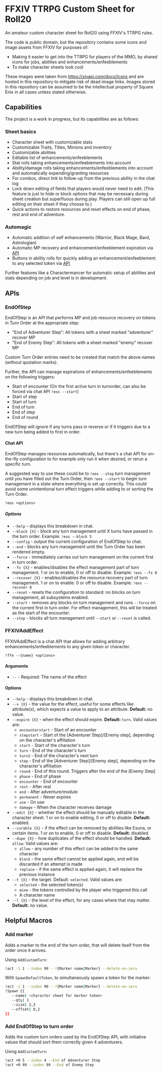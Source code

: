 # FFXIV TTRPG Custom Sheet for Roll20

An amateur custom character sheet for Roll20 using FFXIV's TTRPG rules.

The code is public domain, but the repository contains some icons and image assets from FFXIV for purposes of:

* Making it easier to get into the TTRPG for players of the MMO, by shared icons for jobs, abilities and enhancements/enfeeblements
* To make character sheets look cool

These images were taken from https://xivapi.com/docs/Icons and are hosted in this repository to mitigate risk of dead image links. Images stored in this repository can be assumed to be the intellectual property of Square Enix in all cases unless stated otherwise.

## Capabilities

The project is a work in progress, but its capabilities are as follows:

### Sheet basics

* Character sheet with customizable stats
* Customizable Traits, Titles, Minions and inventory
* Customizable abilities
* Editable list of enhancements/enfeeblements
* Stat rolls taking enhancements/enfeeblements into account
* Ability/damage rolls taking enhancements/enfeeblements into account and automatically expending/granting resources
* For combos, direct link to follow-up from the previous ability in the chat log
* Lock down editing of fields that players would never need to edit. (This feature is just to hide or block options that may be necessary during sheet creation but superfluous during play. Players can still open up full editing on their sheet if they choose to.)
* Quick actions to restore resources and reset effects on end of phase, rest and end of adventure.

### Automagic

* Automatic addition of self enhancements (Warrior, Black Mage, Bard, Astrologian)
* Automatic MP recovery and enhancement/enfeeblement expiration via [API](#apis)
* Buttons in ability rolls for quickly adding an enhancement/enfeeblement to any selected token via [API](#apis)

Further features like a Charactermancer for automatic setup of abilities and stats depending on job and level is in development.

## APIs

### EndOfStep

EndOfStep is an API that performs MP and job resource recovery on tokens in Turn Order at the appropriate step:

* "End of Adventurer Step": All tokens with a sheet marked "adventurer" recover MP
* "End of Enemy Step": All tokens with a sheet marked "enemy" recover MP

Custom Turn Order entries need to be created that match the above names (without quotation marks).

Further, the API can manage expirations of enhancements/enfeeblements on the following triggers:

* Start of encounter (On the first active turn in turnorder, can also be forced via chat API `!eos --start`)
* Start of step
* Start of turn
* End of turn
* End of step
* End of round

EndOfStep will ignore if any turns pass in reverse or if it triggers due to a new turn being added to first in order.

#### Chat API

EndOfStep manages resources automatically, but there's a chat API for on-the-fly configuration to for example only run it when desired, or rerun a specific turn.

A suggested way to use these could be to `!eos --stop` turn management until you have filled out the Turn Order, then `!eos --start` to begin turn management in a state where everything is set up correctly. This could avoid some unintentional turn effect triggers while adding to or sorting the Turn Order.

`!eos <options>`

##### Options

* `--help` - displays this breakdown in chat.
* `--block {X}` - block any turn management until X turns have passed in the turn order. Example: `!eos --block 5`
* `--config` - output the current configuration of EndOfStep to chat.
* `--end` - blocks any turn management until the Turn Order has been rendered empty.
* `--force` - immediately carries out turn management on the current first in turn order.
* `--fx {X}` - enables/disables the effect management part of turn management. 1 or on to enable, 0 or off to disable. Example: `!eos --fx 0`
* `--recover {X}` - enables/disables the resource recovery part of turn management. 1 or on to enable. 0 or off to disable. Example: `!eos --recover 0`
* `--reset` - resets the configuration to standard: no blocks on turn management, all subsystems enabled.
* `--start` - removes any blocks on turn management and runs `--force` on the current first in turn order. For effect management, this will be treated as the start of the encounter.
* `--stop` - blocks all turn management until `--start` or `--reset` is called.

### FFXIVAddEffect

FFXIVAddEffect is a chat API that allows for adding arbitrary enhancements/enfeeblements to any given token or character.

`!ffe --{name} <options>`

#### Arguments

* `--` - Required: The name of the effect

#### Options

* `--help` - displays this breakdown in chat.
* `--v {X}` - the value for the effect, useful for some effects like attribute(x), which expects a value to apply to an attribute. **Default:** no value.
* `--expire {X}` - when the effect should expire. **Default:** `turn`. Valid values are:
  * `encounterstart` - Start of an encounter
  * `stepstart` - Start of the [Adventurer Step]/[Enemy step], depending on the character's affiliation
  * `start` - Start of the character's turn
  * `turn` - End of the character's turn
  * `turn2` - End of the character's next turn
  * `step` - End of the [Adventurer Step]/[Enemy step], depending on the character's affiliation
  * `round` - End of this round. Triggers after the end of the [Enemy Step]
  * `phase` - End of phase
  * `encounter` - End of encounter
  * `rest` - After rest
  * `end` - After adventure/module
  * `permanent` - Never expires
  * `use` - On use
  * `damage` - When the character receives damage
* `--edit {X}` - whether the effect should be manually editable in the character sheet. 1 or on to enable editing, 0 or off to disable. **Default:** enabled.
* `--curable {X}` - if the effect can be removed by abilities like Esuna, or certain items. 1 or on to enable, 0 or off to disable. **Default:** disabled.
* `--dupe {X}` - how duplicates of the effect should be handled. **Default:** `allow`. Valid values are:
  * `allow` - any number of this effect can be added to the same character
  * `block` - the same effect cannot be applied again, and will be discarded if an attempt is made
  * `replace` - if the same effect is applied again, it will replace the previous instance
* `--t {X}` - the target. Default: `selected`. Valid values are:
  * `selected` - the selected token(s)
  * `mine` - the tokens controlled by the player who triggered this call
  * A character name
* `--l {X}` - the level of the effect, for any cases where that may matter. **Default:** no value.

## Helpful Macros

### Add marker

Adds a marker to the end of the turn order, that will delete itself from the order once it arrives.

Using `AddCustomTurn`:

```bash
!act -1 1 --index 99 --?{Marker name|Marker} --delete-on-zero
```

With `SpawnDefaultToken`, to simultaneously spawn a token for the marker:

```bash
!act -1 1 --index 99 --?{Marker name|Marker} --delete-on-zero
!Spawn {{
   --name| <character sheet for marker token>
   --qty| 1
   --size| 3,3
   --offset| 0,2
}}
```

### Add EndOfStep to turn order

Adds the custom turn orders used by the EndOfStep API, with initiative values that should sort them correctly given 4 adventurers.

Using `AddCustomTurn`:

```bash
!act +0 5 --index 4 --End of Adventurer Step
!act +0 99 --index 99 --End of Enemy Step
```
